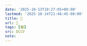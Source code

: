 ```yaml
---
date: '2025-10-13T10:27:05+08:00'
lastmod: '2025-10-14T21:46:45-08:00'
title: 􁠿
url: 􁠿
tags: [蓄]
src: DCCV
note:
---
```

